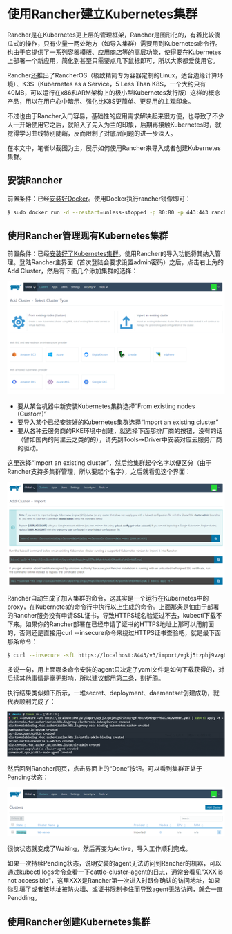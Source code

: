 # 使用Rancher建立Kubernetes集群

Rancher是在Kubernetes更上层的管理框架，Rancher是图形化的，有着比较傻瓜式的操作，只有少量一两处地方（如导入集群）需要用到Kubernetes命令行。也由于它提供了一系列容器模版、应用商店等的高层功能，使得要在Kubernetes上部署一个新应用，简化到甚至只需要点几下鼠标即可，所以大家都爱使用它。

Rancher还推出了RancherOS（极致精简专为容器定制的Linux，适合边缘计算环境）、K3S（Kubernetes as a Service，5 Less Than K8S，一个大约只有40MB，可以运行在x86和ARM架构上的极小型Kubernetes发行版）这样的概念产品，用以在用户心中暗示、强化比K8S更简单、更易用的主观印象。

不过也由于Rancher入门容易，基础性的应用需求解决起来很方便，也导致了不少人一开始使用它之后，就陷入了先入为主的印象，后期再接触Kubernetes时，就觉得学习曲线特别陡峭，反而限制了对底层问题的进一步深入。

在本文中，笔者以截图为主，展示如何使用Rancher来导入或者创建Kubernetes集群。

## 安装Rancher

前置条件：已经[安装好Docker](../setup-docker.md)。使用Docker执行rancher镜像即可：

```bash
$ sudo docker run -d --restart=unless-stopped -p 80:80 -p 443:443 rancher/rancher
```

## 使用Rancher管理现有Kubernetes集群

前置条件：已经[安装好了Kubernetes集群](setup-kubeadm.md)。使用Rancher的导入功能将其纳入管理。登陆Rancher主界面（首次登陆会要求设置admin密码）之后，点击右上角的Add Cluster，然后有下面几个添加集群的选择：

![](images/rancher-add-cluster.png)

- 要从某台机器中新安装Kubernetes集群选择“From existing nodes (Custom)”
- 要导入某个已经安装好的Kubernetes集群选择“Import an existing cluster”
- 要从各种云服务商的RKE环境中创建，就选择下面那排厂商的按钮，没有的话（譬如国内的阿里云之类的的），请先到Tools->Driver中安装对应云服务厂商的驱动。

这里选择“Import an existing cluster”，然后给集群起个名字以便区分（由于Rancher支持多集群管理，所以要起个名字），之后就看见这个界面：

![](images/rancher-import-cluster.png)

Rancher自动生成了加入集群的命令，这其实是一个运行在Kubernetes中的proxy，在Kubernetes的命令行中执行以上生成的命令。上面那条是怕由于部署的Rancher服务没有申请SSL证书，导致HTTPS域名验证过不去，kubectl下载不下来。如果你的Rancher部署在已经申请了证书的HTTPS地址上那可以用前面的，否则还是直接用curl --insecure命令来绕过HTTPS证书查验吧，就是最下面那条命令：

```bash
$ curl --insecure -sfL https://localhost:8443/v3/import/vgkj5tzphj9vzg6l57krdc9gfc4b4zsfp4l9prrf6sb7z9d2wvbhb5.yaml | kubectl apply -f -
```

多说一句，用上面哪条命令安装的agent只决定了yaml文件是如何下载获得的，对后续其他事情是毫无影响，所以建议都用第二条，别折腾。

执行结果类似如下所示，一堆secret、deployment、daementset创建成功，就代表顺利完成了：

![](images/rancher-import-command.png)

然后回到Rancher网页，点击界面上的“Done”按钮。可以看到集群正处于Pending状态：

![](images/rancher-import-pendding.png)

很快状态就变成了Waiting，然后再变为Active，导入工作顺利完成。

如果一次持续Pending状态，说明安装的agent无法访问到Rancher的机器，可以通过kubectl logs命令查看一下cattle-cluster-agent的日志，通常会看见"XXX is not accessible"，这里XXX是Rancher第一次进入时跟你确认的访问地址，如果你乱填了或者该地址被防火墙、或证书限制卡住而导致agent无法访问，就会一直Pendding。

## 使用Rancher创建Kubernetes集群

